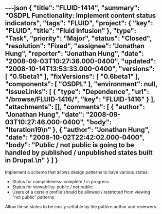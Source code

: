 ---json
{
  "title": "FLUID-1414",
  "summary": "OSDPL Functionality: Implement content status indicators",
  "tags": "FLUID",
  "project": {
    "key": "FLUID",
    "title": "Fluid Infusion"
  },
  "type": "Task",
  "priority": "Major",
  "status": "Closed",
  "resolution": "Fixed",
  "assignee": "Jonathan Hung",
  "reporter": "Jonathan Hung",
  "date": "2008-09-03T10:27:36.000-0400",
  "updated": "2008-10-14T13:53:33.000-0400",
  "versions": [
    "0.5beta1"
  ],
  "fixVersions": [
    "0.6beta1"
  ],
  "components": [
    "OSDPL"
  ],
  "environment": null,
  "issueLinks": [
    {
      "type": "Dependence",
      "url": "/browse/FLUID-1416/",
      "key": "FLUID-1416"
    }
  ],
  "attachments": [],
  "comments": [
    {
      "author": "Jonathan Hung",
      "date": "2008-09-03T10:27:46.000-0400",
      "body": "Iteration19\n"
    },
    {
      "author": "Jonathan Hung",
      "date": "2008-10-02T22:42:02.000-0400",
      "body": "Public / not public is going to be handled by published / unpublished states built in Drupal.\n"
    }
  ]
}
---
Implement a scheme that allows design patterns to have various states:

* Status for completeness: complete / in progress.
* Status for viewability: public / not public.
* Users of a certain profile should be allowed / restricted from viewing "not public" patterns

Allow these states to be easily settable by the pattern author and reviewers.

        